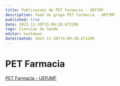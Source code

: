 ```yaml
---
title: Publicacoes de PET Farmacia - UEPJMF 
description: feed do grupo PET Farmacia - UEPJMF
published: true
date: 2023-11-30T15:09:28.671209
tags: Ciencias da Saude
editor: markdown
dateCreated: 2023-11-30T15:09:28.671209
---
```


# PET Farmacia
[PET Farmacia - UEPJMF](/grupo/215PETFarmaciaUEPJMF.md)